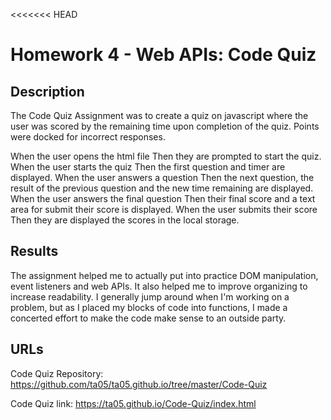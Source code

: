 <<<<<<< HEAD
# Homework 4 - Web APIs: Code Quiz

## Description

The Code Quiz Assignment was to create a quiz on javascript where the user was scored by the remaining time upon completion of the quiz.
Points were docked for incorrect responses.

When the user opens the html file
Then they are prompted to start the quiz.
When the user starts the quiz
Then the first question and timer are displayed.
When the user answers a question
Then the next question, the result of the previous question and the new time remaining are displayed.
When the user answers the final question
Then their final score and a text area for submit their score is displayed.
When the user submits their score
Then they are displayed the scores in the local storage.

## Results
The assignment helped me to actually put into practice DOM manipulation, event listeners and web APIs.
It also helped me to improve organizing to increase readability. I generally jump around when I'm working on a problem, but as I placed my blocks of code into functions, I made a concerted effort to make the code make sense to an outside party.

## URLs
Code Quiz Repository: https://github.com/ta05/ta05.github.io/tree/master/Code-Quiz

Code Quiz link: https://ta05.github.io/Code-Quiz/index.html
